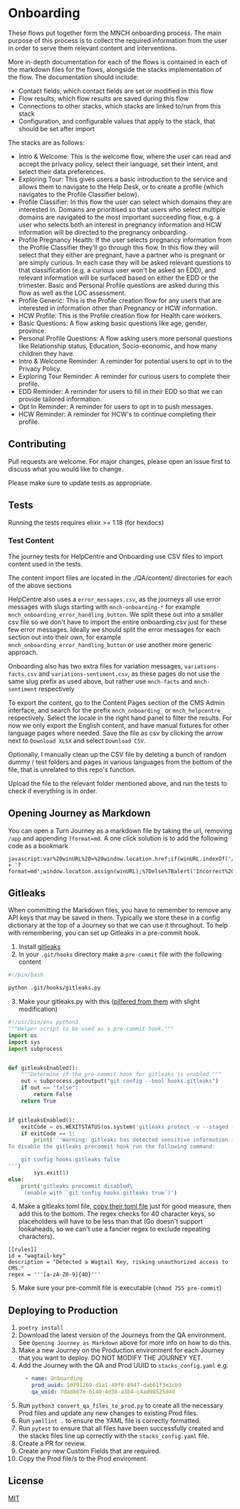 # Onboarding
These flows put together form the MNCH onboarding process. The main purpose of this process is to collect the required information from the user in order to serve them relevant content and interventions.

More in-depth documentation for each of the flows is contained in each of the markdown files for the flows, alongside the stacks implementation of the flow. The documentation should include:
- Contact fields, which contact fields are set or modified in this flow
- Flow results, which flow results are saved during this flow
- Connections to other stacks, which stacks are linked to/run from this stack
- Configuration, and configurable values that apply to the stack, that should be set after import

The stacks are as follows:
- Intro & Welcome: This is the welcome flow, where the user can read and accept the privacy policy, select their language, set their intent, and select their data preferences.
- Exploring Tour: This gives users a basic introduction to the service and allows them to navigate to the Help Desk, or to create a profile (which navigates to the Profile Classifier below).
- Profile Classifier: In this flow the user can select which domains they are interested in. Domains are prioritised so that users who select multiple domains are navigated to the most important succeeding flow, e.g. a user who selects both an interest in pregnancy information and HCW information will be directed to the pregnancy onboarding.
- Profile Pregnancy Health: If the user selects pregnancy information from the Profile Classifier they'll go through this flow. In this flow they will select that they either are pregnant, have a partner who is pregnant or are simply curious. In each case they will be asked relevant questions to that classification (e.g. a curious user won't be asked an EDD), and relevant information will be surfaced based on either the EDD or the trimester. Basic and Personal Profile questions are asked during this flow as well as the LOC assessment.
- Profile Generic: This is the Profile creation flow for any users that are interested in information other than Pregnancy or HCW information.
- HCW Profile: This is the Profile creation flow for Health care workers.
- Basic Questions: A flow asking basic questions like age, gender, province.
- Personal Profile Questions: A flow asking users more personal questions like Relationship status, Education, Socio-economic, and how many children they have.
- Intro & Welcome Reminder: A reminder for potential users to opt in to the Privacy Policy.
- Exploring Tour Reminder: A reminder for curious users to complete their profile.
- EDD Reminder: A reminder for users to fill in their EDD so that we can provide tailored information.
- Opt In Reminder: A reminder for users to opt in to push messages.
- HCW Reminder: A reminder for HCW's to continue completing their profile.


## Contributing
Pull requests are welcome. For major changes, please open an issue first to discuss what you would like to change.

Please make sure to update tests as appropriate.

## Tests

Running the tests requires elixir >= 1.18 (for hexdocs)

### Test Content
The journey tests for HelpCentre and Onboarding use CSV files to import content used in the tests.

The content import files are located in the ./QA/content/ directories for each of the above sections

HelpCentre also uses a `error_messages.csv`, as the journeys all use error messages with slugs starting with `mnch-onboarding-*` for example `mnch_onboarding_error_handling_button`.  We split these out into a smaller csv file so we don't have to import the entire onboarding.csv just for these few error messages.  Ideally we should split the error messages for each section out into their own, for example `mnch_onboarding_error_handling_button` or use another more generic approach.

Onboarding also has two extra files for variation messages, `variations-facts.csv` and `variations-sentiment.csv`, as these pages do not use the same slug prefix as used above, but rather use `mnch-facts` and `mnch-sentiment` respectively

To export the content, go to the Content Pages section of the CMS Admin interface, and search for the prefix `mnch_onboarding_` or `mnch_helpcentre_` respectively.  Select the locale in the right hand panel to filter the results. For now we only export the English content, and have manual fixtures for other language pages where needed. Save the file as csv by clicking the arrow next to `Download XLSX` and select `Download CSV`.  

Optionally, I manually clean up the CSV file by deleting a bunch of random dummy / test folders and pages in various languages from the bottom of the file, that is unrelated to this repo's function. 

Upload the file to the relevant folder mentioned above, and run the tests to check if everything is in order.  


## Opening Journey as Markdown
You can open a Turn Journey as a markdown file by taking the url, removing `/app` and appending `?format=md`. A one click solution is to add the following code as a bookmark

```
javascript:var%20winURL%20=%20window.location.href;if(winURL.indexOf('/app')%20%3E%200)%7BwinURL%20=%20winURL.replace('/app',%20'') + '?format=md';window.location.assign(winURL);%7Delse%7Balert('Incorrect%20URL%20format');%7D
```

## Gitleaks
When committing the Markdown files, you have to remember to remove any API keys that may be saved in them. Typically we store these in a config dictionary at the top of a Journey so that we can use it throughout. To help with remembering, you can set up Gitleaks in a pre-commit hook.

1. Install [gitleaks](https://github.com/gitleaks/gitleaks?tab=readme-ov-file#installing)
2. In your `.git/hooks` directory make a `pre-commit` file with the following content
```bash
#!/bin/bash

python .git/hooks/gitleaks.py
```
3. Make your gitleaks.py with this ([pilfered from them](https://github.com/gitleaks/gitleaks/blob/master/scripts/pre-commit.py) with slight modification)
```python
#!/usr/bin/env python3
"""Helper script to be used as a pre-commit hook."""
import os
import sys
import subprocess


def gitleaksEnabled():
    """Determine if the pre-commit hook for gitleaks is enabled."""
    out = subprocess.getoutput("git config --bool hooks.gitleaks")
    if out == "false":
        return False
    return True


if gitleaksEnabled():
    exitCode = os.WEXITSTATUS(os.system('gitleaks protect -v --staged -c .git/hooks/gitleaks.toml'))
    if exitCode == 1:
        print('''Warning: gitleaks has detected sensitive information in your changes.
To disable the gitleaks precommit hook run the following command:

    git config hooks.gitleaks false
''')
        sys.exit(1)
else:
    print('gitleaks precommit disabled\
     (enable with `git config hooks.gitleaks true`)')
```
4. Make a gitleaks.toml file, [copy their toml file](https://github.com/gitleaks/gitleaks/blob/master/config/gitleaks.toml) just for good measure, then add this to the bottom. The regex checks for 40 character keys, so placeholders will have to be less than that (Go doesn't support lookaheads, so we can't use a fancier regex to exclude repeating characters).
```
[[rules]]
id = "wagtail-key"
description = "Detected a Wagtail Key, risking unauthorized access to CMS."
regex = '''[a-zA-Z0-9]{40}'''
```
5. Make sure your pre-commit file is executable (`chmod 755 pre-commit`)

## Deploying to Production
1. `poetry install`
1. Download the latest version of the Journeys from the QA environment. See `Opening Journey as Markdown` above for more info on how to do this. 
1. Make a new Journey on the Production environment for each Journey that you want to deploy. DO NOT MODIFY THE JOURNEY YET.
1. Add the Journey with the QA and Prod UUID to `stacks_config.yaml` e.g.
    ```yaml
      - name: Onboarding
        prod_uuid: 1d791269-d1a1-49f8-8947-dab61f3e3cb9
        qa_uuid: 7dad867e-b140-4d38-a3b4-c4ad98525d4d
    ``` 
1. Run `python3 convert_qa_files_to_prod.py` to create all the necessary Prod files and update any new changes to existing Prod files.
1. Run `yamllint .` to ensure the YAML file is correctly formatted.
1. Run `pytest` to ensure that all files have been successfully created and the stacks files line up correctly with the `stacks_config.yaml` file.
1. Create a PR for review.
1. Create any new Custom Fields that are required.
1. Copy the Prod file/s to the Prod enviroment.

## License
[MIT](https://choosealicense.com/licenses/mit/)
